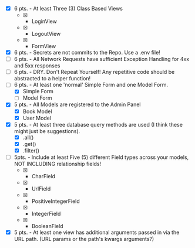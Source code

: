 - [x] 6 pts. - At least Three (3) Class Based Views
    - [x] - LoginView
    - [x] - LogoutView
    - [x] - FormView
- [x] 6 pts. - Secrets are not commits to the Repo. Use a .env file!
- [ ] 6 pts. - All Network Requests have sufficient Exception Handling for 4xx and 5xx responses
- [ ] 6 pts. - DRY. Don't Repeat Yourself! Any repetitive code should be abstracted to a helper function!
- [ ] 6 pts. - At least one 'normal' Simple Form and one Model Form.
    - [x] Simple Form
    - [ ] Model Form
- [x] 5 pts. - All Models are registered to the Admin Panel
    - [x] Book Model
    - [x] User Model
- [x] 5 pts. - At least three database query methods are used (I think these might just be suggestions).
    - [x] .all()
    - [x] .get()
    - [x] .filter() 
- [ ] 5pts. - Include at least Five (5) different Field types across your models, NOT INCLUDING relationship fields!
    - [x] - CharField 
    - [x] - UrlField
    - [x] - PositiveIntegerField 
    - [x] - IntegerField 
    - [x] - BooleanField
- [x] 5 pts. - At least one view has additional arguments passed in via the URL path. (URL params or the path's kwargs arguments?)